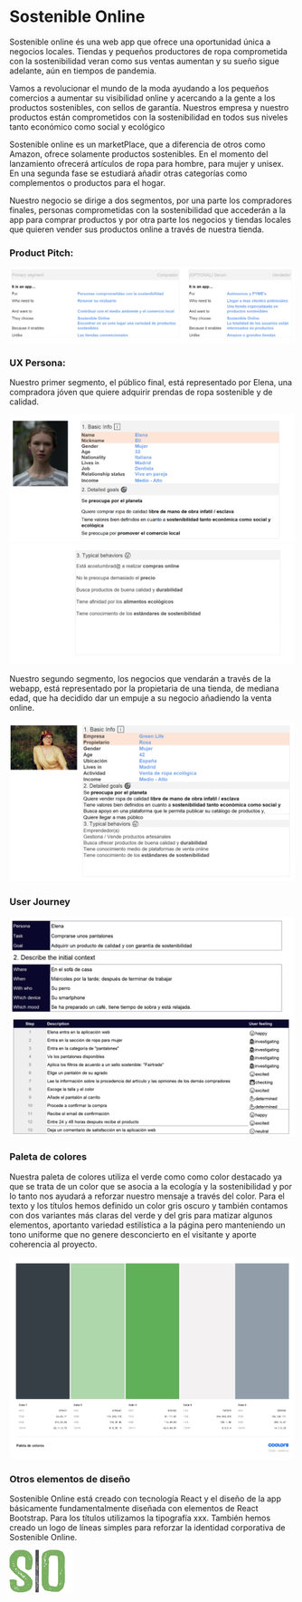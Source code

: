 # Sostenible Online

Sostenible online és una web app que ofrece una oportunidad única a negocios locales. Tiendas y pequeños productores de ropa comprometida con la sostenibilidad veran como sus ventas aumentan y su sueño sigue adelante, aún en tiempos de pandemia.

Vamos a revolucionar el mundo de la moda ayudando a los pequeños comercios a aumentar su visibilidad online y acercando a la gente a los productos sostenibles, con sellos de garantía. Nuestros empresa y nuestro productos están comprometidos con la sostenibilidad en todos sus niveles tanto económico como social y ecológico

Sostenible online es un marketPlace, que a diferencia de otros como Amazon, ofrece solamente productos sostenibles. En el momento del lanzamiento ofrecerá artículos de ropa para hombre, para mujer y unisex. En una segunda fase se estudiará añadir otras categorías como complementos o productos para el hogar.

Nuestro negocio se dirige a dos segmentos, por una parte los compradores finales, personas comprometidas con la sostenibilidad que accederán a la app para comprar productos y por otra parte los negocios y tiendas locales que quieren vender sus productos online a través de nuestra tienda.

### Product Pitch:

<p align="center">
<img src="https://github.com/anridu/sostenibleonline/blob/a97adb2c12be7e68813486d95a43a4f1aa6517fb/src/front/img/product-pitch.png" />
</p>


### UX Persona:

Nuestro primer segmento, el público final, está representado por Elena, una compradora jóven que quiere adquirir prendas de ropa sostenible y de calidad.

<p align="center">
<img src="https://github.com/anridu/sostenibleonline/blob/a97adb2c12be7e68813486d95a43a4f1aa6517fb/src/front/img/Persona1-1.PNG" />
<img src="https://github.com/anridu/sostenibleonline/blob/a97adb2c12be7e68813486d95a43a4f1aa6517fb/src/front/img/persona1-2.PNG" />	
</p>

Nuestro segundo segmento, los negocios que vendarán a través de la webapp, está representado por la propietaria de una tienda, de mediana edad, que ha decidido dar un empuje a su negocio añadiendo la venta online.

<p align="center">
<img src="https://github.com/anridu/sostenibleonline/blob/a97adb2c12be7e68813486d95a43a4f1aa6517fb/src/front/img/persona2-1.PNG" />
</p>

### User Journey

<p align="center">
<img src="https://github.com/anridu/sostenibleonline/blob/a97adb2c12be7e68813486d95a43a4f1aa6517fb/src/front/img/User-journey.PNG" />
<img src="https://github.com/anridu/sostenibleonline/blob/a97adb2c12be7e68813486d95a43a4f1aa6517fb/src/front/img/User-journey-2.PNG" />
</p>

### Paleta de colores

Nuestra paleta de colores utiliza el verde como como color destacado ya que se trata de un color que se asocia a la ecología y la sostenibilidad y por lo tanto nos ayudará a reforzar nuestro mensaje a través del color. Para el texto y los títulos hemos definido un color gris oscuro y también contamos con dos variantes más claras del verde y del gris para matizar algunos elementos, aportanto variedad estilística a la página pero manteniendo un tono uniforme que no genere desconcierto en el visitante y aporte coherencia al proyecto.

<p align="center">
<img src="https://github.com/anridu/sostenibleonline/blob/a97adb2c12be7e68813486d95a43a4f1aa6517fb/src/front/img/Paleta%20de%20colores_page-0001.jpg"/>
</p>

### Otros elementos de diseño

Sostenible Online está creado con tecnología React y el diseño de la app básicamente fundamentalmente diseñada con elementos de React Bootstrap. Para los títulos utilizamos la tipografía xxx. También hemos creado un logo de líneas simples para reforzar la identidad corporativa de Sostenible Online.

<img src="https://github.com/anridu/sostenibleonline/blob/a97adb2c12be7e68813486d95a43a4f1aa6517fb/src/front/img/logo.png" />

